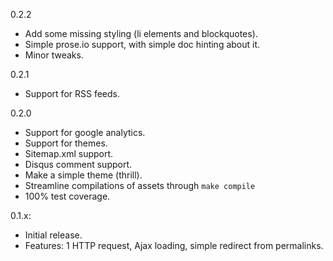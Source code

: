 0.2.2
- Add some missing styling (li elements and blockquotes).
- Simple prose.io support, with simple doc hinting about it.
- Minor tweaks.

0.2.1
- Support for RSS feeds.

0.2.0
- Support for google analytics.
- Support for themes.
- Sitemap.xml support.
- Disqus comment support.
- Make a simple theme (thrill).
- Streamline compilations of assets through `make compile`
- 100% test coverage.

0.1.x:
- Initial release.
- Features: 1 HTTP request, Ajax loading, simple redirect from permalinks.
